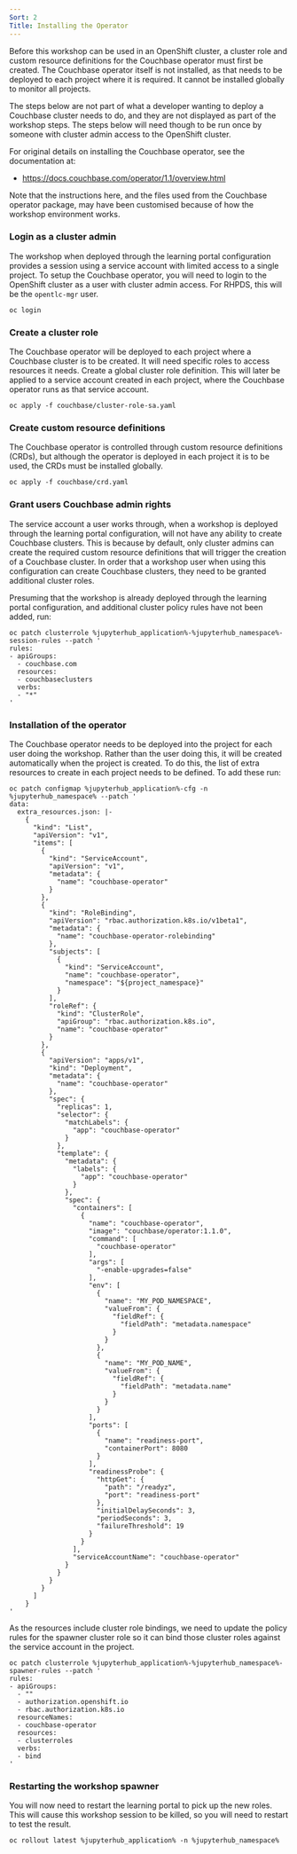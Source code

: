 ```yaml
---
Sort: 2
Title: Installing the Operator
---
```


Before this workshop can be used in an OpenShift cluster, a cluster role and custom resource definitions for the Couchbase operator must first be created. The Couchbase operator itself is not installed, as that needs to be deployed to each project where it is required. It cannot be installed globally to monitor all projects.

The steps below are not part of what a developer wanting to deploy a Couchbase cluster needs to do, and they are not displayed as part of the workshop steps. The steps below will need though to be run once by someone with cluster admin access to the OpenShift cluster.

For original details on installing the Couchbase operator, see the documentation at:

* https://docs.couchbase.com/operator/1.1/overview.html

Note that the instructions here, and the files used from the Couchbase operator package, may have been customised because of how the workshop environment works.

### Login as a cluster admin

The workshop when deployed through the learning portal configuration provides a session using a service account with limited access to a single project. To setup the Couchbase operator, you will need to login to the OpenShift cluster as a user with cluster admin access. For RHPDS, this will be the `opentlc-mgr` user.

```execute
oc login
```

### Create a cluster role

The Couchbase operator will be deployed to each project where a Couchbase cluster is to be created. It will need specific roles to access resources it needs. Create a global cluster role definition. This will later be applied to a service account created in each project, where the Couchbase operator runs as that service account.

```execute
oc apply -f couchbase/cluster-role-sa.yaml
```

### Create custom resource definitions

The Couchbase operator is controlled through custom resource definitions (CRDs), but although the operator is deployed in each project it is to be used, the CRDs must be installed globally.

```execute
oc apply -f couchbase/crd.yaml
```

### Grant users Couchbase admin rights

The service account a user works through, when a workshop is deployed through the learning portal configuration, will not have any ability to create Couchbase clusters. This is because by default, only cluster admins can create the required custom resource definitions that will trigger the creation of a Couchbase cluster. In order that a workshop user when using this configuration can create Couchbase clusters, they need to be granted additional cluster roles.

Presuming that the workshop is already deployed through the learning portal configuration, and additional cluster policy rules have not been added, run:

```execute
oc patch clusterrole %jupyterhub_application%-%jupyterhub_namespace%-session-rules --patch '
rules:
- apiGroups:
  - couchbase.com
  resources:
  - couchbaseclusters
  verbs:
  - "*"
'
```

### Installation of the operator

The Couchbase operator needs to be deployed into the project for each user doing the workshop. Rather than the user doing this, it will be created automatically when the project is created. To do this, the list of extra resources to create in each project needs to be defined. To add these run:

```execute
oc patch configmap %jupyterhub_application%-cfg -n %jupyterhub_namespace% --patch '
data:
  extra_resources.json: |-
    {
      "kind": "List",
      "apiVersion": "v1",
      "items": [
        {
          "kind": "ServiceAccount",
          "apiVersion": "v1",
          "metadata": {
            "name": "couchbase-operator"
          }
        },
        {
          "kind": "RoleBinding",
          "apiVersion": "rbac.authorization.k8s.io/v1beta1",
          "metadata": {
            "name": "couchbase-operator-rolebinding"
          },
          "subjects": [
            {
              "kind": "ServiceAccount",
              "name": "couchbase-operator",
              "namespace": "${project_namespace}"
            }
          ],
          "roleRef": {
            "kind": "ClusterRole",
            "apiGroup": "rbac.authorization.k8s.io",
            "name": "couchbase-operator"
          }
        },
        {
          "apiVersion": "apps/v1",
          "kind": "Deployment",
          "metadata": {
            "name": "couchbase-operator"
          },
          "spec": {
            "replicas": 1,
            "selector": {
              "matchLabels": {
                "app": "couchbase-operator"
              }
            },
            "template": {
              "metadata": {
                "labels": {
                  "app": "couchbase-operator"
                }
              },
              "spec": {
                "containers": [
                  {
                    "name": "couchbase-operator",
                    "image": "couchbase/operator:1.1.0",
                    "command": [
                      "couchbase-operator"
                    ],
                    "args": [
                      "-enable-upgrades=false"
                    ],
                    "env": [
                      {
                        "name": "MY_POD_NAMESPACE",
                        "valueFrom": {
                          "fieldRef": {
                            "fieldPath": "metadata.namespace"
                          }
                        }
                      },
                      {
                        "name": "MY_POD_NAME",
                        "valueFrom": {
                          "fieldRef": {
                            "fieldPath": "metadata.name"
                          }
                        }
                      }
                    ],
                    "ports": [
                      {
                        "name": "readiness-port",
                        "containerPort": 8080
                      }
                    ],
                    "readinessProbe": {
                      "httpGet": {
                        "path": "/readyz",
                        "port": "readiness-port"
                      },
                      "initialDelaySeconds": 3,
                      "periodSeconds": 3,
                      "failureThreshold": 19
                    }
                  }
                ],
                "serviceAccountName": "couchbase-operator"
              }
            }
          }
        }
      ]
    }
'
```

As the resources include cluster role bindings, we need to update the policy rules for the spawner cluster role so it can bind those cluster roles against the service account in the project.

```execute
oc patch clusterrole %jupyterhub_application%-%jupyterhub_namespace%-spawner-rules --patch '
rules:
- apiGroups:
  - ""
  - authorization.openshift.io
  - rbac.authorization.k8s.io
  resourceNames:
  - couchbase-operator
  resources:
  - clusterroles
  verbs:
  - bind
'
```

### Restarting the workshop spawner

You will now need to restart the learning portal to pick up the new roles. This will cause this workshop session to be killed, so you will need to restart to test the result.

```execute
oc rollout latest %jupyterhub_application% -n %jupyterhub_namespace%
```

